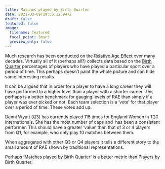 ```yaml
---
title: Matches played by Birth Quarter
date: 2021-03-09T19:50:12.947Z
draft: false
featured: false
image:
  filename: featured
  focal_point: Smart
  preview_only: false
---
```

Much research has been conducted on the [Relative Age Effect](https://onemoresummer.co.uk/post/what-is-relative-age-effect/) over many decades. Virtually all of it (perhaps all?) collects data based on the [Birth Quarter](https://onemoresummer.co.uk/post/what-is-birth-quarter/) percentages of players who have played a particular sport over a period of time. This perhaps doesn’t paint the whole picture and can hide some interesting results. 

It can be argued that in order for a player to have a long career they will have performed to a higher level than a player with a shorter career. This perhaps is a better benchmark for gauging levels of RAE than simply if a player was ever picked or not. Each team selection is a ‘vote’ for that player over a period of time. These votes add up.

Danni Wyatt (Q3) has currently played 116 times for England Women in T20 internationals. She has the most number of caps and  has been a consistent performer. This should have a greater ‘value’ than that of 3 or 4 players from Q1, for example, who only play 10 matches between them.

When aggregated with other Q3 or Q4 players it tells a different story to the small amount of RAE shown by traditional representations.

Perhaps ‘Matches played by Birth Quarter’ is a better metric than Players by Birth Quarter.